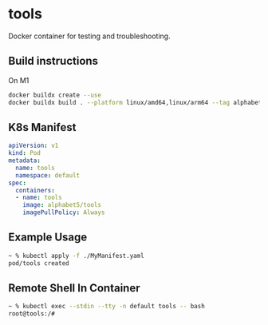 # tools
 Docker container for testing and troubleshooting.


## Build instructions 

On M1

```bash
docker buildx create --use
docker buildx build . --platform linux/amd64,linux/arm64 --tag alphabet5/tools --push
```


## K8s Manifest

```yaml
apiVersion: v1
kind: Pod
metadata:
  name: tools
  namespace: default
spec:
  containers:
  - name: tools
    image: alphabet5/tools
    imagePullPolicy: Always
```

## Example Usage

```bash
~ % kubectl apply -f ./MyManifest.yaml
pod/tools created
```

## Remote Shell In Container

```bash
~ % kubectl exec --stdin --tty -n default tools -- bash
root@tools:/#
```
